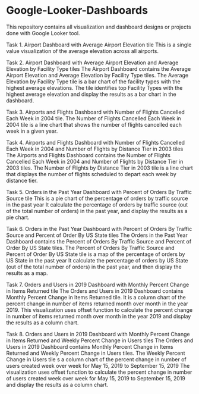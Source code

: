 # Google-Looker-Dashboards
This repository contains all visualization and dashboard designs or projects done with Google Looker tool.

Task 1.
Airport Dashboard with Average Airport Elevation tile
This is a single value visualization of the average elevation across all airports.

Task 2.
Airport Dashboard with Average Airport Elevation and Average Elevation by Facility Type tiles
The Airport Dashboard contains the Average Airport Elevation and Average Elevation by Facility Type tiles. The Average Elevation by Facility Type tile is a bar chart of the facility types with the highest average elevations. 
The tile identifies top Facility Types with the highest average elevation and display the results as a bar chart in the dashboard. 

Task 3.
Airports and Flights Dashboard with Number of Flights Cancelled Each Week in 2004 tile.
The Number of Flights Cancelled Each Week in 2004 tile is a line chart that shows the number of flights cancelled each week in a given year.

Task 4.
Airports and Flights Dashboard with Number of Flights Cancelled Each Week in 2004 and Number of Flights by Distance Tier in 2003 tiles
The Airports and Flights Dashboard contains the Number of Flights Cancelled Each Week in 2004 and Number of Flights by Distance Tier in 2003 tiles. The Number of Flights by Distance Tier in 2003 tile is a line chart that displays the number of flights scheduled to depart each week by distance tier.

Task 5.
Orders in the Past Year Dashboard with Percent of Orders By Traffic Source tile
This is a pie chart of the percentage of orders by traffic source in the past year
It calculate the percentage of orders by traffic source (out of the total number of orders) in the past year, and display the results as a pie chart. 

Task 6.
Orders in the Past Year Dashboard with Percent of Orders By Traffic Source and Percent of Order By US State tiles
The Orders in the Past Year Dashboard contains the Percent of Orders By Traffic Source and Percent of Order By US State tiles. The Percent of Orders By Traffic Source and Percent of Order By US State tile is a map of the percentage of orders by US State in the past year
It calculate the percentage of orders by US State (out of the total number of orders) in the past year, and then display the results as a map. 

Task 7.
Orders and Users in 2019 Dashboard with Monthly Percent Change in Items Returned tile
The Orders and Users in 2019 Dashboard contains Monthly Percent Change in Items Returned tile. It is a column chart of the percent change in number of items returned month over month in the year 2019.
This visualization uses offset function to calculate the percent change in number of items returned month over month in the year 2019 and display the results as a column chart. 

Task 8.
Orders and Users in 2019 Dashboard with Monthly Percent Change in Items Returned and Weekly Percent Change in Users tiles
The Orders and Users in 2019 Dashboard contains Monthly Percent Change in Items Returned and Weekly Percent Change in Users tiles. The Weekly Percent Change in Users tile s a column chart of the percent change in number of users created week over week for May 15, 2019 to September 15, 2019
The visualization uses offset function to calculate the percent change in number of users created week over week for May 15, 2019 to September 15, 2019 and display the results as a column chart.
